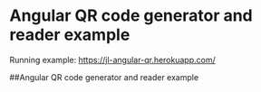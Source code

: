 # Angular QR code generator and reader example

Running example: https://jl-angular-qr.herokuapp.com/

##Angular QR code generator and reader example


